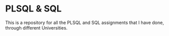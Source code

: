 # PLSQL & SQL
This is a repository for all the PLSQL and SQL assignments that I have done, through different Universities.

